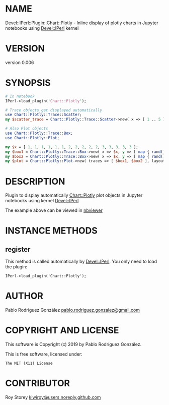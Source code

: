 # NAME

Devel::IPerl::Plugin::Chart::Plotly - Inline display of plotly charts in Jupyter notebooks using [Devel::IPerl](https://metacpan.org/pod/Devel%3A%3AIPerl) kernel

# VERSION

version 0.006

# SYNOPSIS

```perl
# In notebook
IPerl->load_plugin('Chart::Plotly');

# Trace objects get displayed automatically
use Chart::Plotly::Trace::Scatter;
my $scatter_trace = Chart::Plotly::Trace::Scatter->new( x => [ 1 .. 5 ], y => [ 1 .. 5 ] );

# Also Plot objects
use Chart::Plotly::Trace::Box;
use Chart::Plotly::Plot;

my $x = [ 1, 1, 1, 1, 1, 1, 2, 2, 2, 2, 2, 3, 3, 3, 3, 3 ];
my $box1 = Chart::Plotly::Trace::Box->new( x => $x, y => [ map { rand() } ( 1 .. ( scalar(@$x) ) ) ], name => "box1" );
my $box2 = Chart::Plotly::Trace::Box->new( x => $x, y => [ map { rand() } ( 1 .. ( scalar(@$x) ) ) ], name => "box2" );
my $plot = Chart::Plotly::Plot->new( traces => [ $box1, $box2 ], layout => { boxmode => 'group' } );
```

# DESCRIPTION

Plugin to display automatically [Chart::Plotly](https://metacpan.org/pod/Chart%3A%3APlotly) plot objects in Jupyter notebooks using kernel [Devel::IPerl](https://metacpan.org/pod/Devel%3A%3AIPerl)

The example above can be viewed in [nbviewer](http://nbviewer.jupyter.org/github/pablrod/p5-Devel-IPerl-Plugin-Chart-Plotly/blob/master/examples/PlotlyPlugin.ipynb)

# INSTANCE METHODS

## register

This method is called automatically by [Devel::IPerl](https://metacpan.org/pod/Devel%3A%3AIPerl). You only need to load the plugin:

```
IPerl->load_plugin('Chart::Plotly');
```

# AUTHOR

Pablo Rodríguez González <pablo.rodriguez.gonzalez@gmail.com>

# COPYRIGHT AND LICENSE

This software is Copyright (c) 2019 by Pablo Rodríguez González.

This is free software, licensed under:

```
The MIT (X11) License
```

# CONTRIBUTOR

Roy Storey <kiwiroy@users.noreply.github.com>
